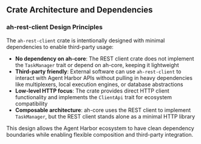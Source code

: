## Crate Architecture and Dependencies

### ah-rest-client Design Principles

The `ah-rest-client` crate is intentionally designed with minimal dependencies to enable third-party usage:

- **No dependency on ah-core**: The REST client crate does not implement the `TaskManager` trait or depend on ah-core, keeping it lightweight
- **Third-party friendly**: External software can use `ah-rest-client` to interact with Agent Harbor APIs without pulling in heavy dependencies like multiplexers, local execution engines, or database abstractions
- **Low-level HTTP focus**: The crate provides direct HTTP client functionality and implements the `ClientApi` trait for ecosystem compatibility
- **Composable architecture**: ah-core uses the REST client to implement `TaskManager`, but the REST client stands alone as a minimal HTTP library

This design allows the Agent Harbor ecosystem to have clean dependency boundaries while enabling flexible composition and third-party integration.
